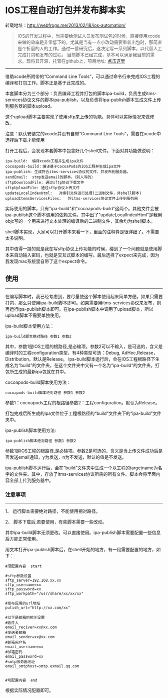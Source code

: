 # IOS工程自动打包并发布脚本实

转载地址：http://webfrogs.me/2013/02/18/ios-automation/

> IOS的开发过程中，当需要给测试人员发布测试包的时候，直接使用xcode来做的效率是非常低下的。尤其是当有一点小改动需要重新出包时，那简直是个折磨的人的工作。通过一番研究后，遂决定写一系列脚本，以代替人工完成打包和发布的过程。
目前脚本已经完成，基本可以满足我目前的需求。现将其开源，托管在github上，项目地址: [点击这里](https://github.com/bianyixuan/xcode_shell.git)

---

借助xcode所附带的“Command Line Tools”，可以通过命令行来完成IOS工程的编译和打包工作。脚本正是基于此完成的。

本套脚本分为三个部分：负责编译工程并打包的脚本ipa-build，负责生成itms-services协议文件的脚本ipa-publish，以及负责将ipa-publish脚本生成文件上传到服务器的脚本upload。

这个upload脚本主要实现了使用sftp来上传的功能。具体可以实际情况来做修改。

注意：默认安装完的xcode并没有自带“Command Line Tools”，需要在xcode中选择后下载才能使用

打开工程后，会发现本套脚本中包含好几个shell文件。下面对其功能做说明：

	ipa-build:  编译xcode工程并生成ipa文件
	cocoapods-build：编译基于CocoaPods的iOS工程并生成ipa文件
	ipa-publish: 生成符合itms-services协议的文件，并发布到服务器。
	sendEmail:  stmp发送email的脚本。（别人写的）
	sftpDownloadFile: 通过sftp协议下载文件
	sftpUploadFile: 通过sftp协议上传文件
	updateLocalIndexHtml:   对索引文件进行处理(二进制文件，非shell脚本)
	uploadItemsServicesFiles:   将itms-services协议文件上传到服务器
	
实际使用的脚本，只有"ipa-build"和"cocoapods-build"这两个。其他文件会被ipa-publish这个脚本调用的依赖文件。其中出了"updateLocalIndexHtml"是我用objc写的一个用来进行文本处理的编译后的二进制文件，其余均为shell脚本。

shell脚本实现，大家可以打开脚本来看一下，里面的注释算是很详细了。不需要太多说明。

其中值得一提的就是我在写sftp协议上传功能的时候，碰到了一个问题就是使用脚本来自动输入密码，也就是交互式脚本的编写。最后选择了expect来完成，因为我发现mac系统里自带了这个expect命令。

## 使用

---

在编写脚本时，我已经考虑到，要尽量使这个脚本使用起来简单方便。如果只需要打包，那么只使用ipa-build脚本即可。如果需要用itms-services协议来发布，则再运行ipa-publish脚本即可。在ipa-publish脚本中调用了upload脚本，所以upload脚本不需要单独使用。

ipa-build脚本使用方法：

	ipa-build脚本绝对路径 参数1 参数2
	
其中，参数1是IOS工程的根路径,是必输项。参数2可以不输入，是可选的，含义是编译时的工程configuration类型，有4种类型可选：Debug, AdHoc,Release， Distribution。默认是Release。
ipa-build脚本运行后，会在IOS工程根路径下生成名为“build”的文件夹，在这个文件夹中又有一个名为“ipa-build”的文件夹，打包所生成的最新ipa包就在其中。

cocoapods-build脚本使用方法：

	cocoapods-build脚本绝对路径 参数1 参数2
	
参数1：cocoapods工程的根路径参数2：工程configuration。默认为Release。

打包完成后所生成的ipa文件位于工程根路径的“build”文件夹下的“ipa-build”文件夹中。

ipa-publish脚本使用方法:

	ipa-publish脚本绝对路径 参数1 参数2
	
参数1是IOS工程的根路径,是必输项。参数2是可选的，含义是当上传文件成功后是否发送email通知，y为发送，n为不发送，默认的值是不发送。

ipa-publish脚本运行后，会在“build”文件夹中生成一个以工程的targetname为名字的文件夹。其中，存放了itms-services协议所需的所有文件。脚本会将里面内容全部上传到服务器中。

### 注意事项

---
1、 运行脚本需要绝对路径，不能使用相对路径。

2、 脚本下载后,若要使用，有些脚本需要一些改动。

其中ipa-build脚本无须更改。可以直接使用。ipa-publish脚本需要配置一些信息后方能正常使用。

用文本打开ipa-publish脚本后，在shell开始的地方，有一段需要配置的地方，如下：

	#须配置内容  start
	
	#sftp参数设置
	sftp_server=192.168.xx.xx
	sftp_username=xx
	sftp_password=xx
	sftp_workpath="/usr/share/xx/xx/xx"
	
	#发布应用的url地址
	pulish_url="http://xx.com/xx"
	
	#以下是邮箱的相关设置
	#收件人
	email_reciver=xx@xx.com
	#发送者邮箱
	email_sender=xx@xx.com
	#邮箱用户名
	email_username=xx
	#邮箱密码
	email_password=xx
	#smtp服务器地址
	email_smtphost=smtp.exmail.qq.com
	
	
	#可配置内容  end

根据实际情况配置即可。





